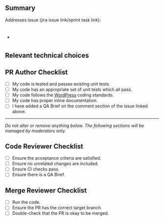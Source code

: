 ## Summary

<!-- Please reference the issue this PR addresses in the following list. -->
Addresses issue (jira issue link/sprint task link):

- #

## Relevant technical choices

<!-- Please describe your changes. -->

## PR Author Checklist

- [ ] My code is tested and passes existing unit tests.
- [ ] My code has an appropriate set of unit tests which all pass.
- [ ] My code follows the [WordPress](https://make.wordpress.org/core/handbook/best-practices/coding-standards/) coding standards.
- [ ] My code has proper inline documentation.
- [ ] I have added a QA Brief on the comment section of the issue linked above.

---------------

_Do not alter or remove anything below. The following sections will be managed by moderators only._

## Code Reviewer Checklist

- [ ] Ensure the acceptance criteria are satisfied.
- [ ] Ensure no unrelated changes are included.
- [ ] Ensure CI checks pass.
- [ ] Ensure there is a QA Brief.

## Merge Reviewer Checklist

- [ ] Run the code.
- [ ] Ensure the PR has the correct target branch.
- [ ] Double-check that the PR is okay to be merged.
